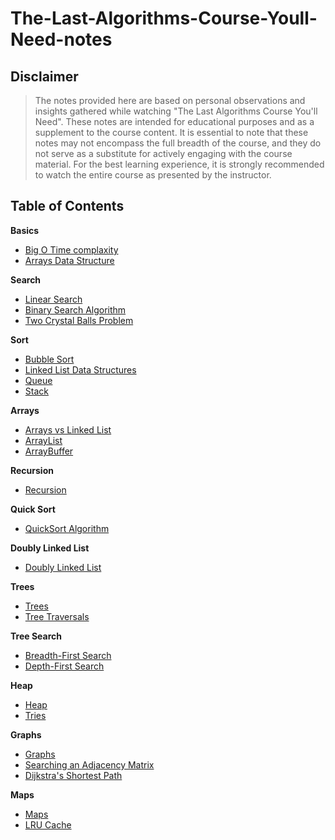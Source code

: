 # The-Last-Algorithms-Course-Youll-Need-notes

## Disclaimer
>The notes provided here are based on personal observations and insights gathered while watching "The Last Algorithms Course You'll Need". These notes are intended for educational purposes and as a supplement to the course content. It is essential to note that these notes may not encompass the full breadth of the course, and they do not serve as a substitute for actively engaging with the course material. For the best learning experience, it is strongly recommended to watch the entire course as presented by the instructor.

## Table of Contents
**Basics**
- [Big O Time complaxity](https://github.com/mbrezov/The-Last-Algorithms-Course-Youll-Need-notes/tree/main/01-Big%20O%20Time%20Complexity)
- [Arrays Data Structure](https://github.com/mbrezov/The-Last-Algorithms-Course-Youll-Need-notes/tree/main/02-Arrays%20Data%20Structure)

**Search**
- [Linear Search](https://github.com/mbrezov/The-Last-Algorithms-Course-Youll-Need-notes/tree/main/03-Linear%20Search)
- [Binary Search Algorithm](https://github.com/mbrezov/The-Last-Algorithms-Course-Youll-Need-notes/tree/main/04-Binary%20Search%20Algorithm)
- [Two Crystal Balls Problem](https://github.com/mbrezov/The-Last-Algorithms-Course-Youll-Need-notes/tree/main/05-Two%20Crystal%20Balls%20Problem)

**Sort**
- [Bubble Sort](https://github.com/mbrezov/The-Last-Algorithms-Course-Youll-Need-notes/tree/main/06-Bubble%20Sort)
- [Linked List Data Structures](https://github.com/mbrezov/The-Last-Algorithms-Course-Youll-Need-notes/tree/main/07-Linked%20List%20Data%20Structures)
- [Queue](https://github.com/mbrezov/The-Last-Algorithms-Course-Youll-Need-notes/tree/main/08-Queue)
- [Stack](https://github.com/mbrezov/The-Last-Algorithms-Course-Youll-Need-notes/tree/main/09-Stack)

**Arrays**
- [Arrays vs Linked List](https://github.com/mbrezov/The-Last-Algorithms-Course-Youll-Need-notes/tree/main/10-Arrays%20vs%20Linked%20List)
- [ArrayList](https://github.com/mbrezov/The-Last-Algorithms-Course-Youll-Need-notes/tree/main/11-ArrayList)
- [ArrayBuffer](https://github.com/mbrezov/The-Last-Algorithms-Course-Youll-Need-notes/tree/main/12-ArrayBuffer)

**Recursion**
- [Recursion](https://github.com/mbrezov/The-Last-Algorithms-Course-Youll-Need-notes/tree/main/13-Recursion)

**Quick Sort**
- [QuickSort Algorithm](https://github.com/mbrezov/The-Last-Algorithms-Course-Youll-Need-notes/tree/main/14-QuickSort%20Algorithm)

**Doubly Linked List**
- [Doubly Linked List](https://github.com/mbrezov/The-Last-Algorithms-Course-Youll-Need-notes/tree/main/15-Doubly%20Linked%20List)

**Trees**
- [Trees](https://github.com/mbrezov/The-Last-Algorithms-Course-Youll-Need-notes/tree/main/16-Trees)
- [Tree Traversals](https://github.com/mbrezov/The-Last-Algorithms-Course-Youll-Need-notes/tree/main/17-Tree%20Traversals)

**Tree Search**
- [Breadth-First Search](https://github.com/mbrezov/The-Last-Algorithms-Course-Youll-Need-notes/tree/main/18-Breadth-First%20Search)
- [Depth-First Search](https://github.com/mbrezov/The-Last-Algorithms-Course-Youll-Need-notes/tree/main/19-Depth-First%20Search)

**Heap**
- [Heap](https://github.com/mbrezov/The-Last-Algorithms-Course-Youll-Need-notes/tree/main/20-Heap)
- [Tries](https://github.com/mbrezov/The-Last-Algorithms-Course-Youll-Need-notes/tree/main/21-Tries)

**Graphs**
- [Graphs](https://github.com/mbrezov/The-Last-Algorithms-Course-Youll-Need-notes/tree/main/22-Graphs)
- [Searching an Adjacency Matrix](https://github.com/mbrezov/The-Last-Algorithms-Course-Youll-Need-notes/tree/main/23-Searching%20an%20Adjacency%20Matrix)
- [Dijkstra's Shortest Path](https://github.com/mbrezov/The-Last-Algorithms-Course-Youll-Need-notes/tree/main/24-Dijkstra's%20Shortest%20Path)

**Maps**
- [Maps](https://github.com/mbrezov/The-Last-Algorithms-Course-Youll-Need-notes/tree/main/25-Maps)
- [LRU Cache](https://github.com/mbrezov/The-Last-Algorithms-Course-Youll-Need-notes/tree/main/26-LRU%20Cache)
